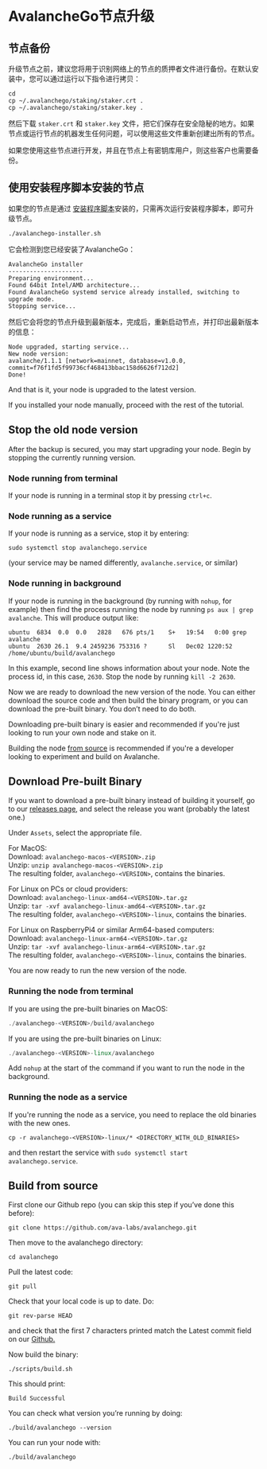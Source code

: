 # AvalancheGo节点升级

## **节点备份**

升级节点之前，建议您将用于识别网络上的节点的质押者文件进行备份。在默认安装中，您可以通过运行以下指令进行拷贝：

```text
cd
cp ~/.avalanchego/staking/staker.crt .
cp ~/.avalanchego/staking/staker.key .
```

然后下载 `staker.crt` 和 `staker.key` 文件，把它们保存在安全隐秘的地方。如果节点或运行节点的机器发生任何问题，可以使用这些文件重新创建出所有的节点。

如果您使用这些节点进行开发，并且在节点上有密钥库用户，则这些客户也需要备份。

## 使用安装程序脚本安装的节点

如果您的节点是通过 [安装程序脚本](set-up-node-with-installer.md)安装的，只需再次运行安装程序脚本，即可升级节点。

```text
./avalanchego-installer.sh
```

它会检测到您已经安装了AvalancheGo：

```text
AvalancheGo installer
---------------------
Preparing environment...
Found 64bit Intel/AMD architecture...
Found AvalancheGo systemd service already installed, switching to upgrade mode.
Stopping service...
```

然后它会将您的节点升级到最新版本，完成后，重新启动节点，并打印出最新版本的信息：

```text
Node upgraded, starting service...
New node version:
avalanche/1.1.1 [network=mainnet, database=v1.0.0, commit=f76f1fd5f99736cf468413bbac158d6626f712d2]
Done!
```

And that is it, your node is upgraded to the latest version.

If you installed your node manually, proceed with the rest of the tutorial.

## **Stop the old node version**

After the backup is secured, you may start upgrading your node. Begin by stopping the currently running version.

### Node running from terminal

If your node is running in a terminal stop it by pressing `ctrl+c`.

### Node running as a service

If your node is running as a service, stop it by entering:

`sudo systemctl stop avalanchego.service`

\(your service may be named differently, `avalanche.service`, or similar\)

### Node running in background

If your node is running in the background \(by running with `nohup`, for example\) then find the process running the node by running `ps aux | grep avalanche`. This will produce output like:

```text
ubuntu  6834  0.0  0.0   2828   676 pts/1    S+   19:54   0:00 grep avalanche
ubuntu  2630 26.1  9.4 2459236 753316 ?      Sl   Dec02 1220:52 /home/ubuntu/build/avalanchego
```

In this example, second line shows information about your node. Note the process id, in this case, `2630`. Stop the node by running `kill -2 2630`.

Now we are ready to download the new version of the node. You can either download the source code and then build the binary program, or you can download the pre-built binary. You don’t need to do both.

Downloading pre-built binary is easier and recommended if you're just looking to run your own node and stake on it.

Building the node [from source](upgrade-your-avalanchego-node.md#build-from-source) is recommended if you're a developer looking to experiment and build on Avalanche.

## **Download Pre-built Binary**

If you want to download a pre-built binary instead of building it yourself, go to our [releases page](https://github.com/ava-labs/avalanchego/releases), and select the release you want \(probably the latest one.\)

Under `Assets`, select the appropriate file.

For MacOS:  
Download: `avalanchego-macos-<VERSION>.zip`  
Unzip: `unzip avalanchego-macos-<VERSION>.zip`  
The resulting folder, `avalanchego-<VERSION>`, contains the binaries.

For Linux on PCs or cloud providers:  
Download: `avalanchego-linux-amd64-<VERSION>.tar.gz`  
Unzip: `tar -xvf avalanchego-linux-amd64-<VERSION>.tar.gz`  
The resulting folder, `avalanchego-<VERSION>-linux`, contains the binaries.

For Linux on RaspberryPi4 or similar Arm64-based computers:  
Download: `avalanchego-linux-arm64-<VERSION>.tar.gz`  
Unzip: `tar -xvf avalanchego-linux-arm64-<VERSION>.tar.gz`  
The resulting folder, `avalanchego-<VERSION>-linux`, contains the binaries.

You are now ready to run the new version of the node.

### Running the node from terminal

If you are using the pre-built binaries on MacOS:

```cpp
./avalanchego-<VERSION>/build/avalanchego
```

If you are using the pre-built binaries on Linux:

```cpp
./avalanchego-<VERSION>-linux/avalanchego
```

Add `nohup` at the start of the command if you want to run the node in the background.

### Running the node as a service

If you're running the node as a service, you need to replace the old binaries with the new ones.

`cp -r avalanchego-<VERSION>-linux/* <DIRECTORY_WITH_OLD_BINARIES>`

and then restart the service with `sudo systemctl start avalanchego.service`.

## **Build from source**

First clone our Github repo \(you can skip this step if you’ve done this before\):

```text
git clone https://github.com/ava-labs/avalanchego.git
```

Then move to the avalanchego directory:

```text
cd avalanchego
```

Pull the latest code:

```text
git pull
```

Check that your local code is up to date. Do:

```text
git rev-parse HEAD
```

and check that the first 7 characters printed match the Latest commit field on our [Github.](https://github.com/ava-labs/avalanchego)

Now build the binary:

```text
./scripts/build.sh
```

This should print:

```text
Build Successful
```

You can check what version you’re running by doing:

```text
./build/avalanchego --version
```

You can run your node with:

```text
./build/avalanchego
```

<!--stackedit_data:
eyJoaXN0b3J5IjpbMzg5MzI0MzAyXX0=
-->